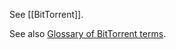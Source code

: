 See [[BitTorrent]].

See also [Glossary of BitTorrent terms](https://en.wikipedia.org/wiki/Glossary_of_BitTorrent_terms).